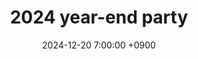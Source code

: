 ---
layout: news_detail
title: "2024 year-end party"
date: 2024-12-20 7:00:00 +0900
image: 24yearend.JPG
detail: "CLL had a great time wrapping up the year with a party at ISayLab! Current and former lab members got together to share gifts, celebrate the year's accomplishments, and congratulate our graduating students. It was so nice to catch up over a meal and spend some quality time together in person."
long_detail: "CLL had a great time wrapping up the year with a party at ISayLab! Current and former lab members got together to share gifts, celebrate the year's accomplishments, and congratulate our graduating students. It was so nice to catch up over a meal and spend some quality time together in person."
---